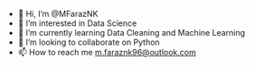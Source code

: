 - 👋 Hi, I’m @MFarazNK
- 👀 I’m interested in Data Science 
- 🌱 I’m currently learning Data Cleaning and Machine Learning
- 💞️ I’m looking to collaborate on Python
- 📫 How to reach me m.faraznk96@outlook.com

<!---
MFarazNK/MFarazNK is a ✨ special ✨ repository because its `README.md` (this file) appears on your GitHub profile.
You can click the Preview link to take a look at your changes.
--->
